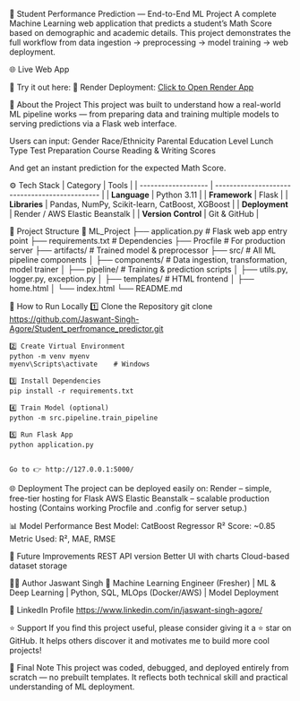 🎯 Student Performance Prediction — End-to-End ML Project
    A complete Machine Learning web application that predicts a student’s Math Score based on demographic and academic details.
    This project demonstrates the full workflow from data ingestion → preprocessing → model training → web deployment.

🌐 Live Web App

🚀 Try it out here:
🔹 Render Deployment: [Click to Open Render App](https://student-perfromance-predictor-1.onrender.com)


🧠 About the Project
    This project was built to understand how a real-world ML pipeline works — from preparing data and training multiple models to serving predictions via a Flask web interface.

Users can input:
    Gender
    Race/Ethnicity
    Parental Education Level
    Lunch Type
    Test Preparation Course
    Reading & Writing Scores


And get an instant prediction for the expected Math Score.

⚙️ Tech Stack
| Category            | Tools                                          |
| ------------------- | ---------------------------------------------- |
| **Language**        | Python 3.11                                    |
| **Framework**       | Flask                                          |
| **Libraries**       | Pandas, NumPy, Scikit-learn, CatBoost, XGBoost |
| **Deployment**      | Render / AWS Elastic Beanstalk                 |
| **Version Control** | Git & GitHub                                   |

🧩 Project Structure
📂 ML_Project
├── application.py          # Flask web app entry point
├── requirements.txt        # Dependencies
├── Procfile                # For production server
├── artifacts/              # Trained model & preprocessor
├── src/                    # All ML pipeline components
│   ├── components/         # Data ingestion, transformation, model trainer
│   ├── pipeline/           # Training & prediction scripts
│   ├── utils.py, logger.py, exception.py
│
├── templates/              # HTML frontend
│   ├── home.html
│   └── index.html
└── README.md


🧾 How to Run Locally
    1️⃣ Clone the Repository
    git clone https://github.com/Jaswant-Singh-Agore/Student_perfromance_predictor.git

    2️⃣ Create Virtual Environment
    python -m venv myenv
    myenv\Scripts\activate    # Windows

    3️⃣ Install Dependencies
    pip install -r requirements.txt

    4️⃣ Train Model (optional)
    python -m src.pipeline.train_pipeline

    5️⃣ Run Flask App
    python application.py


    Go to 👉 http://127.0.0.1:5000/

🌐 Deployment
    The project can be deployed easily on:
    Render – simple, free-tier hosting for Flask
    AWS Elastic Beanstalk – scalable production hosting
    (Contains working Procfile and .config for server setup.)


📊 Model Performance
    Best Model: CatBoost Regressor
    R² Score: ~0.85
    Metric Used: R², MAE, RMSE


🧰 Future Improvements
    REST API version
    Better UI with charts
    Cloud-based dataset storage


👨‍💻 Author
    Jaswant Singh
    💼 Machine Learning Engineer (Fresher) | ML & Deep Learning | Python, SQL, MLOps (Docker/AWS) | Model Deployment

🔗 LinkedIn Profile
https://www.linkedin.com/in/jaswant-singh-agore/

⭐ Support
    If you find this project useful, please consider giving it a ⭐ star on GitHub.
    It helps others discover it and motivates me to build more cool projects!


🏁 Final Note
    This project was coded, debugged, and deployed entirely from scratch — no prebuilt templates.
    It reflects both technical skill and practical understanding of ML deployment.